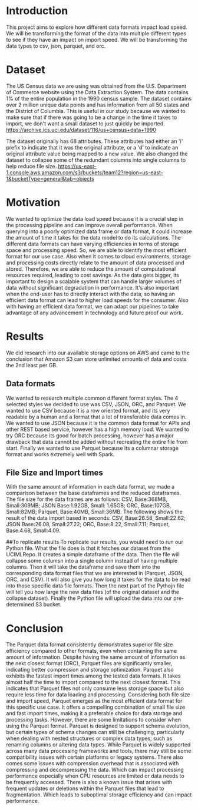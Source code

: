 
# Introduction
This project aims to explore how different data formats impact load speed. We will be transforming the format of the data into multiple different types to see if they have an impact on import speed. We will be transforming the data types to csv, json, parquet, and orc.

# Dataset
The US Census data we are using was obtained from the U.S. Department of Commerce website using the Data Extraction System. The data contains 1% of the entire population in the 1990 census sample. The dataset contains over 2 million unique data points and has information from all 50 states and the District of Columbia. This is useful in our study because we wanted to make sure that if there was going to be a change in the time it takes to import, we don't want a small dataset to just quickly be imported. 
https://archive.ics.uci.edu/dataset/116/us+census+data+1990

The dataset originally has 68 attributes. These attributes had either an 'i' prefix to indicate that it was the original attribute, or a 'd' to indicate an original attribute value being mapped to a new value.
We also changed the dataset to collapse some of the redundant columns into single columns to help reduce file size.
https://us-east-1.console.aws.amazon.com/s3/buckets/team12?region=us-east-1&bucketType=general&tab=objects

# Motivation
We wanted to optimize the data load speed because it is a crucial step in the processing pipeline and can improve overall performance. When querying into a poorly optimized data frame or data format, it could increase the amount of time it takes for the data model to do its calculations. The different data formats can have varying efficiencies in terms of storage space and processing speed. So, we are able to identify the most efficient format for our use case. Also when it comes to cloud environments, storage and processing costs directly relate to the amount of data processed and stored. Therefore, we are able to reduce the amount of computational resources required, leading to cost savings. As the data gets bigger, its important to design a scalable system that can handle larger volumes of data without significant degradation in performance. It's also important when the end-user has to directly interact with the data, so having an efficient data format can lead to higher load speeds for the consumer. Also with having an efficient data format, we can adapt our pipelines to take advantage of any advancement in technology and future proof our work.

# Results
We did research into our available storage options on AWS and came to the conclusion that Amazon S3 can store unlimited amounts of data and costs the 2nd least per GB.
## Data formats
We wanted to research multiple common different format styles. The 4 selected styles we decided to use was CSV, JSON, ORC, and Parquet. We wanted to use CSV because it is a row oriented format, and its very readable by a human and a format that a lot of transferable data comes in. We wanted to use JSON because it is the common data format for APIs and other REST based service, however has a high memory load. We wanted to try ORC because its good for batch processing, however has a major drawback that data cannot be added without recreating the entire file from start. Finally we wanted to use Parquet because its a columnar storage format and works extremely well with Spark.
## File Size and Import times
With the same amount of information in each data format, we made a comparison between the base dataframes and the reduced dataframes. The file size for the data frames are as follows: CSV, Base:368MB, Small:309MB; JSON Base:1.92GB, Small: 1.65GB; ORC, Base:107GB, Small:82MB; Parquet, Base:40MB, Small:36MB. 
The following shows the result of the data import based in seconds:  CSV, Base:26.58, Small:22.62; JSON Base:26.08, Small:27.22; ORC, Base:8.22, Small:7.11; Parquet, Base:4.68, Small:4.09.

##To replicate results
To replicate our results, you would need to run our Python file. What the file does is that it fetches our dataset from the UCIMLRepo. It creates a simple dataframe of the data. Then the file will collapse some columsn into a single column  instead of having multiple columns. Then it will take the dataframe and save them into the corresponding data format files that we are interested in (Parquet, JSON, ORC, and CSV). It will also give you how long it takes for the data to be read into those specific data file formats. Then the next part of the Pythojn file will tell you how large the new data files (of the original dataset and the collapse dataset). Finally the Python file will upload the data into our pre-determined S3 bucket.

# Conclusion
The Parquet data format consistently demonstrates superior file size efficiency compared to other formats, even when containing the same amount of information. Despite having the same amount of information as the next closest format (ORC), Parquet files are significantly smaller, indicating better compression and storage optimization.  Parquet also exhibits the fastest import times among the tested data formats. It takes almost half the time to import compared to the next closest format. This indicates that Parquet files not only consume less storage space but also require less time for data loading and processing. Considering both file size and import speed, Parquet emerges as the most efficient data format for this specific use case. It offers a compelling combination of small file size and fast import times, making it a preferable choice for data storage and processing tasks.
However, there are some limitations to consider when using the Parquet format. Parquet is designed to support schema evolution, but certain types of schema changes can still be challenging, particularly when dealing with nested structures or complex data types; such as renaming columns or altering data types. While Parquet is widely supported across many data processing frameworks and tools, there may still be some compatibility issues with certain platforms or legacy systems. There also comes some issues with compression overhead that is associated with compressing and decompressing the data. Which can impact processing performance especially when CPU resources are limited or data needs to be frequently accessed. There is also a known issue that arises with frequent updates or deletions within the Parquet files that lead to fragmentation. Which leads to suboptimal storage efficiency and can impact performance.


